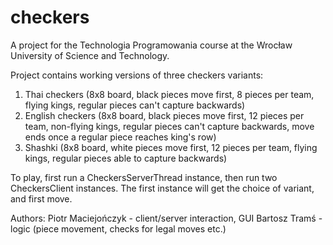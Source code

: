 # checkers
A project for the Technologia Programowania course at the Wrocław University of Science and Technology.

Project contains working versions of three checkers variants:
  1. Thai checkers (8x8 board, black pieces move first, 8 pieces per team, flying kings, regular pieces can't capture backwards)
  2. English checkers (8x8 board, black pieces move first, 12 pieces per team, non-flying kings, regular pieces can't capture backwards, move ends once a regular piece reaches king's row)
  3. Shashki (8x8 board, white pieces move first, 12 pieces per team, flying kings, regular pieces able to capture backwards)

To play, first run a CheckersServerThread instance, then run two CheckersClient instances. The first instance will get the choice of variant, and first move.

Authors:
  Piotr Maciejończyk - client/server interaction, GUI
  Bartosz Tramś - logic (piece movement, checks for legal moves etc.)
